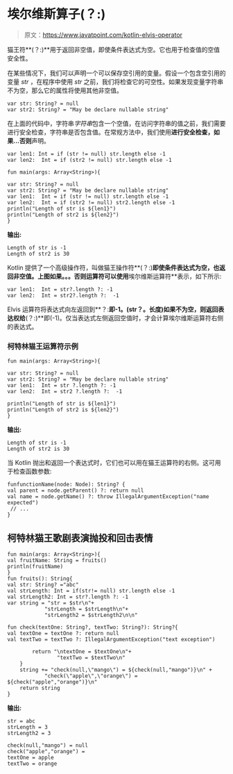 # 埃尔维斯算子(？:)

> 原文：<https://www.javatpoint.com/kotlin-elvis-operator>

猫王符**(？:)**用于返回非空值，即使条件表达式为空。它也用于检查值的空值安全性。

在某些情况下，我们可以声明一个可以保存空引用的变量。假设一个包含空引用的变量 *str* ，在程序中使用 *str* 之前，我们将检查它的可空性。如果发现变量字符串不为空，那么它的属性将使用其他非空值。

```
var str: String? = null 
var str2: String? = "May be declare nullable string"

```

在上面的代码中，字符串*字符串*包含一个空值，在访问字符串的值之前，我们需要进行安全检查，字符串是否包含值。在常规方法中，我们使用**进行安全检查，如果...否则**声明。

```
var len1: Int = if (str != null) str.length else -1
var len2:  Int = if (str2 != null) str.length else -1

```

```
fun main(args: Array<String>){

var str: String? = null
var str2: String? = "May be declare nullable string"
var len1:  Int = if (str != null) str.length else -1
var len2:  Int = if (str2 != null) str2.length else -1
println("Length of str is ${len1}")
println("Length of str2 is ${len2}")
}

```

**输出:**

```
Length of str is -1
Length of str2 is 30

```

Kotlin 提供了一个高级操作符，叫做猫王操作符**(？:)**即使条件表达式为空，也返回非空值。**上图如果。。。否则**运算符可以使用**埃尔维斯运算符**表示，如下所示:

```
var len1:  Int = str?.length ?: -1
var len2:  Int = str2?.length ?:  -1

```

Elvis 运算符将表达式向左返回到**？:**即-1。(str？。长度)如果不为空，则返回表达权给**(？:)**即(-1)。仅当表达式左侧返回空值时，才会计算埃尔维斯运算符右侧的表达式。

### 柯特林猫王运算符示例

```
fun main(args: Array<String>){

var str: String? = null
var str2: String? = "May be declare nullable string"
var len1:  Int = str ?.length ?: -1
var len2:  Int = str2 ?.length ?:  -1

println("Length of str is ${len1}")
println("Length of str2 is ${len2}")
}

```

**输出:**

```
Length of str is -1
Length of str2 is 30

```

当 Kotlin 抛出和返回一个表达式时，它们也可以用在猫王运算符的右侧。这可用于检查函数参数:

```
funfunctionName(node: Node): String? {
val parent = node.getParent() ?: return null
val name = node.getName() ?: throw IllegalArgumentException("name expected")
 // ...
}

```

## 柯特林猫王歌剧表演抛投和回击表情

```
fun main(args: Array<String>){
val fruitName: String = fruits()
println(fruitName)
}
fun fruits(): String{
val str: String? ="abc"
val strLength: Int = if(str!= null) str.length else -1
val strLength2: Int = str?.length ?: -1
var string = "str = $str\n"+
            "strLength = $strLength\n"+
            "strLength2 = $strLength2\n\n"

fun check(textOne: String?, textTwo: String?): String?{
val textOne = textOne ?: return null
val textTwo = textTwo ?: IllegalArgumentException("text exception")

        return "\ntextOne = $textOne\n"+
                "textTwo = $textTwo\n"
    }
    string += "check(null,\"mango\") = ${check(null,"mango")}\n" +
            "check(\"apple\",\"orange\") = ${check("apple","orange")}\n"
    return string
}

```

**输出:**

```
str = abc
strLength = 3
strLength2 = 3

check(null,"mango") = null
check("apple","orange") = 
textOne = apple
textTwo = orange

```